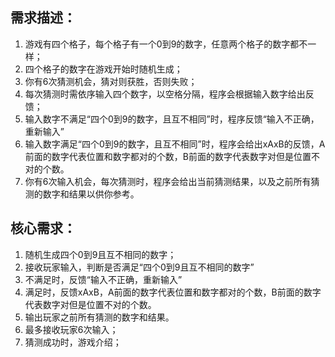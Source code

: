 ## 需求描述：

1. 游戏有四个格子，每个格子有一个0到9的数字，任意两个格子的数字都不一样；
2. 四个格子的数字在游戏开始时随机生成；
2. 你有6次猜测机会，猜对则获胜，否则失败；
3. 每次猜测时需依序输入四个数字，以空格分隔，程序会根据输入数字给出反馈；
4. 输入数字不满足“四个0到9的数字，且互不相同”时，程序反馈“输入不正确，重新输入”
5. 输入数字满足“四个0到9的数字，且互不相同”时，程序会给出xAxB的反馈，A前面的数字代表位置和数字都对的个数，B前面的数字代表数字对但是位置不对的个数。
6. 你有6次输入机会，每次猜测时，程序会给出当前猜测结果，以及之前所有猜测的数字和结果以供你参考。

## 核心需求：

1. 随机生成四个0到9且互不相同的数字；
2. 接收玩家输入，判断是否满足“四个0到9且互不相同的数字”
3. 不满足时，反馈“输入不正确，重新输入”
3. 满足时，反馈xAxB，A前面的数字代表位置和数字都对的个数，B前面的数字代表数字对但是位置不对的个数。
4. 输出玩家之前所有猜测的数字和结果。
5. 最多接收玩家6次输入；
6. 猜测成功时，游戏介绍；
